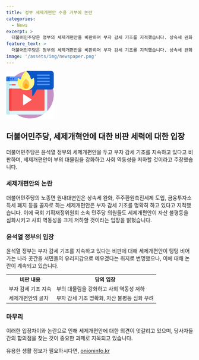 ```yaml
---
title: 정부 세제개편안 수용 거부에 논란
categories:
  - News
excerpt: >
  더불어민주당은 정부의 세제개편안을 비판하며 부자 감세 기조를 지적했습니다. 상속세 완화, 주주환원촉진세제 도입, 금융투자소득세 폐지 등을 골자로 하는 세제개편안은 부자 감세 기조를 명확히 하고 있는 것으로 지적되었습니다. 이에 민주당 의원들은 이번 세제개편안이 자산 불평등을 심화시키고 사회 역동성을 크게 저하할 것이라며 절대 수용할 수 없다는 입장을 밝혔습니다.
feature_text: >
  더불어민주당은 정부의 세제개편안을 비판하며 부자 감세 기조를 지적했습니다. 상속세 완화, 주주환원촉진세제 도입, 금융투자소득세 폐지 등을 골자로 하는 세제개편안은 부자 감세 기조를 명확히 하고 있는 것으로 지적되었습니다. 이에 민주당 의원들은 이번 세제개편안이 자산 불평등을 심화시키고 사회 역동성을 크게 저하할 것이라며 절대 수용할 수 없다는 입장을 밝혔습니다.
image: '/assets/img/newspaper.png'
---
```


<p><img src="/assets/img/news.png" alt="rentncar 속보" /></p>

<h2 data-ke-size="size26">더불어민주당, 세제개혁안에 대한 비판 세력에 대한 입장</h2>

<p data-ke-size="size16">더불어민주당은 윤석열 정부의 세제개편안을 두고 부자 감세 기조를 지속하고 있다고 비판하며, 세제개편안이 부의 대물림을 강화하고 사회 역동성을 저하할 것이라고 주장했습니다.</p>

<h3>세제개편안의 논란</h3>

<p data-ke-size="size16">더불어민주당의 노종면 원내대변인은 상속세 완화, 주주환원촉진세제 도입, 금융투자소득세 폐지 등을 골자로 하는 세제개편안은 부자 감세 기조를 명확히 하고 있다고 지적했습니다. 이에 국회 기획재정위원회 소속 민주당 의원들도 세제개편안이 자산 불평등을 심화시키고 사회 역동성을 크게 저하할 것이라는 입장을 밝혔습니다.</p>

<h3>윤석열 정부의 입장</h3>

<p data-ke-size="size16">윤석열 정부는 부자 감세 기조를 지속하고 있다는 비판에 대해 세제개편안이 텅텅 비어가는 나라 곳간을 서민들의 유리지갑으로 메우겠다는 취지로 변명했으나, 이에 대해 논란이 계속되고 있습니다.</p>

<table style="width: 100%;" data-ke-size="size16">
<tbody>
<tr>
<td style="text-align: center; height: 17px;"><b>비판 내용</b></td>
<td style="text-align: center; height: 17px;"><b>당의 입장</b></td>
</tr>
<tr>
<td style="height: 17px;">부자 감세 기조 지속</td>
<td style="height: 17px;">부의 대물림을 강화하고 사회 역동성 저하</td>
</tr>
<tr>
<td style="height: 17px;">세제개편안의 골자</td>
<td style="height: 17px;">부자 감세 기조 명확화, 자산 불평등 심화 우려</td>
</tr>
</tbody>
</table>

<h3>마무리</h3>

<p data-ke-size="size16">이러한 입장차이와 논란으로 인해 세제개편안에 대한 의견이 엇갈리고 있으며, 당사자들 간의 합의점을 찾는 것이 중요한 과제로 지목되고 있습니다.</p>
유용한 생활 정보가 필요하시다면, <a href="https://onioninfo.kr" rel="dofollow">onioninfo.kr</a>


